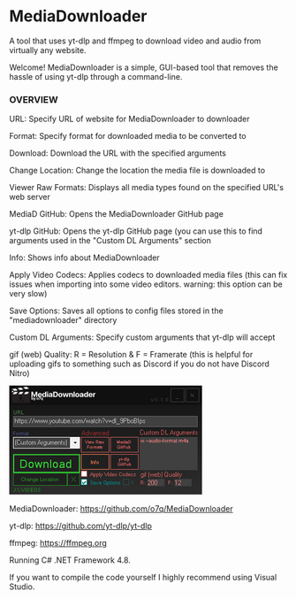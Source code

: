 # MediaDownloader
A tool that uses yt-dlp and ffmpeg to download video and audio from virtually any website.

Welcome! MediaDownloader is a simple, GUI-based tool that removes the hassle of using yt-dlp through a command-line.


### OVERVIEW

URL: Specify URL of website for MediaDownloader to downloader

Format: Specify format for downloaded media to be converted to

Download: Download the URL with the specified arguments

Change Location: Change the location the media file is downloaded to

Viewer Raw Formats: Displays all media types found on the specified URL's web server

MediaD GitHub: Opens the MediaDownloader GitHub page

yt-dlp GitHub: Opens the yt-dlp GitHub page (you can use this to find arguments used in the "Custom DL Arguments" section

Info: Shows info about MediaDownloader

Apply Video Codecs: Applies codecs to downloaded media files (this can fix issues when importing into some video editors. warning: this option can be very slow)

Save Options: Saves all options to config files stored in the "mediadownloader" directory

Custom DL Arguments: Specify custom arguments that yt-dlp will accept

gif (web) Quality: R = Resolution & F = Framerate (this is helpful for uploading gifs to something such as Discord if you do not have Discord Nitro)


<img src="images/v310/v310.png"/>


MediaDownloader: https://github.com/o7q/MediaDownloader

yt-dlp: https://github.com/yt-dlp/yt-dlp

ffmpeg: https://ffmpeg.org


Running C# .NET Framework 4.8.

If you want to compile the code yourself I highly recommend using Visual Studio.